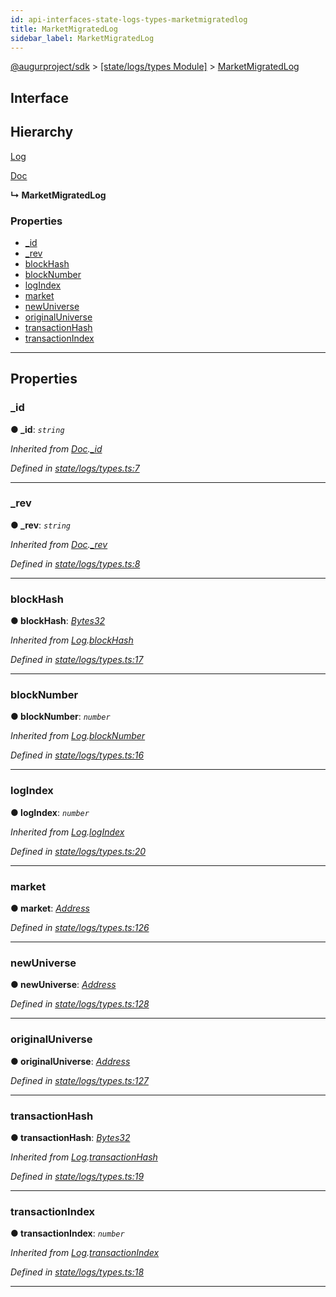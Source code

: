 ```yaml
---
id: api-interfaces-state-logs-types-marketmigratedlog
title: MarketMigratedLog
sidebar_label: MarketMigratedLog
---
```


[@augurproject/sdk](api-readme.md) > [[state/logs/types Module]](api-modules-state-logs-types-module.md) > [MarketMigratedLog](api-interfaces-state-logs-types-marketmigratedlog.md)

## Interface

## Hierarchy

 [Log](api-interfaces-state-logs-types-log.md)

 [Doc](api-interfaces-state-logs-types-doc.md)

**↳ MarketMigratedLog**

### Properties

* [_id](api-interfaces-state-logs-types-marketmigratedlog.md#_id)
* [_rev](api-interfaces-state-logs-types-marketmigratedlog.md#_rev)
* [blockHash](api-interfaces-state-logs-types-marketmigratedlog.md#blockhash)
* [blockNumber](api-interfaces-state-logs-types-marketmigratedlog.md#blocknumber)
* [logIndex](api-interfaces-state-logs-types-marketmigratedlog.md#logindex)
* [market](api-interfaces-state-logs-types-marketmigratedlog.md#market)
* [newUniverse](api-interfaces-state-logs-types-marketmigratedlog.md#newuniverse)
* [originalUniverse](api-interfaces-state-logs-types-marketmigratedlog.md#originaluniverse)
* [transactionHash](api-interfaces-state-logs-types-marketmigratedlog.md#transactionhash)
* [transactionIndex](api-interfaces-state-logs-types-marketmigratedlog.md#transactionindex)

---

## Properties

<a id="_id"></a>

###  _id

**● _id**: *`string`*

*Inherited from [Doc](api-interfaces-state-logs-types-doc.md).[_id](api-interfaces-state-logs-types-doc.md#_id)*

*Defined in [state/logs/types.ts:7](https://github.com/AugurProject/augur/blob/06e47ad207/packages/augur-sdk/src/state/logs/types.ts#L7)*

___
<a id="_rev"></a>

###  _rev

**● _rev**: *`string`*

*Inherited from [Doc](api-interfaces-state-logs-types-doc.md).[_rev](api-interfaces-state-logs-types-doc.md#_rev)*

*Defined in [state/logs/types.ts:8](https://github.com/AugurProject/augur/blob/06e47ad207/packages/augur-sdk/src/state/logs/types.ts#L8)*

___
<a id="blockhash"></a>

###  blockHash

**● blockHash**: *[Bytes32](api-modules-state-logs-types-module.md#bytes32)*

*Inherited from [Log](api-interfaces-state-logs-types-log.md).[blockHash](api-interfaces-state-logs-types-log.md#blockhash)*

*Defined in [state/logs/types.ts:17](https://github.com/AugurProject/augur/blob/06e47ad207/packages/augur-sdk/src/state/logs/types.ts#L17)*

___
<a id="blocknumber"></a>

###  blockNumber

**● blockNumber**: *`number`*

*Inherited from [Log](api-interfaces-state-logs-types-log.md).[blockNumber](api-interfaces-state-logs-types-log.md#blocknumber)*

*Defined in [state/logs/types.ts:16](https://github.com/AugurProject/augur/blob/06e47ad207/packages/augur-sdk/src/state/logs/types.ts#L16)*

___
<a id="logindex"></a>

###  logIndex

**● logIndex**: *`number`*

*Inherited from [Log](api-interfaces-state-logs-types-log.md).[logIndex](api-interfaces-state-logs-types-log.md#logindex)*

*Defined in [state/logs/types.ts:20](https://github.com/AugurProject/augur/blob/06e47ad207/packages/augur-sdk/src/state/logs/types.ts#L20)*

___
<a id="market"></a>

###  market

**● market**: *[Address](api-modules-state-logs-types-module.md#address)*

*Defined in [state/logs/types.ts:126](https://github.com/AugurProject/augur/blob/06e47ad207/packages/augur-sdk/src/state/logs/types.ts#L126)*

___
<a id="newuniverse"></a>

###  newUniverse

**● newUniverse**: *[Address](api-modules-state-logs-types-module.md#address)*

*Defined in [state/logs/types.ts:128](https://github.com/AugurProject/augur/blob/06e47ad207/packages/augur-sdk/src/state/logs/types.ts#L128)*

___
<a id="originaluniverse"></a>

###  originalUniverse

**● originalUniverse**: *[Address](api-modules-state-logs-types-module.md#address)*

*Defined in [state/logs/types.ts:127](https://github.com/AugurProject/augur/blob/06e47ad207/packages/augur-sdk/src/state/logs/types.ts#L127)*

___
<a id="transactionhash"></a>

###  transactionHash

**● transactionHash**: *[Bytes32](api-modules-state-logs-types-module.md#bytes32)*

*Inherited from [Log](api-interfaces-state-logs-types-log.md).[transactionHash](api-interfaces-state-logs-types-log.md#transactionhash)*

*Defined in [state/logs/types.ts:19](https://github.com/AugurProject/augur/blob/06e47ad207/packages/augur-sdk/src/state/logs/types.ts#L19)*

___
<a id="transactionindex"></a>

###  transactionIndex

**● transactionIndex**: *`number`*

*Inherited from [Log](api-interfaces-state-logs-types-log.md).[transactionIndex](api-interfaces-state-logs-types-log.md#transactionindex)*

*Defined in [state/logs/types.ts:18](https://github.com/AugurProject/augur/blob/06e47ad207/packages/augur-sdk/src/state/logs/types.ts#L18)*

___

